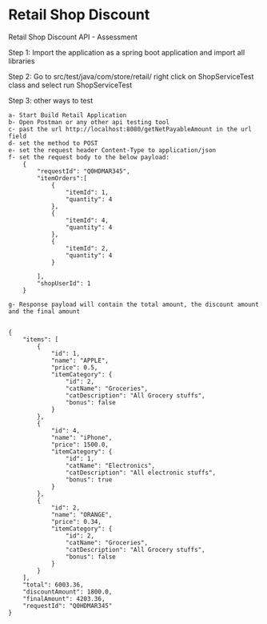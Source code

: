 # Retail Shop Discount
Retail Shop Discount API - Assessment

Step 1: Import the application as a spring boot application and import all libraries 

Step 2: Go to src/test/java/com/store/retail/
    right click on ShopServiceTest class and select run ShopServiceTest

Step 3: other ways to test 

    a- Start Build Retail Application
    b- Open Postman or any other api testing tool 
    c- past the url http://localhost:8080/getNetPayableAmount in the url field
    d- set the method to POST
    e- set the request header Content-Type to application/json
    f- set the request body to the below payload:
        {
            "requestId": "Q0HDMAR345",
            "itemOrders":[
                {
                    "itemId": 1,
                    "quantity": 4
                },
                {
                    "itemId": 4,
                    "quantity": 4
                },
                {
                    "itemId": 2,
                    "quantity": 4
                }
        
            ],
            "shopUserId": 1
        }
    
    g- Response payload will contain the total amount, the discount amount and the final amount
    
    
    {
        "items": [
            {
                "id": 1,
                "name": "APPLE",
                "price": 0.5,
                "itemCategory": {
                    "id": 2,
                    "catName": "Groceries",
                    "catDescription": "All Grocery stuffs",
                    "bonus": false
                }
            },
            {
                "id": 4,
                "name": "iPhone",
                "price": 1500.0,
                "itemCategory": {
                    "id": 1,
                    "catName": "Electronics",
                    "catDescription": "All electronic stuffs",
                    "bonus": true
                }
            },
            {
                "id": 2,
                "name": "ORANGE",
                "price": 0.34,
                "itemCategory": {
                    "id": 2,
                    "catName": "Groceries",
                    "catDescription": "All Grocery stuffs",
                    "bonus": false
                }
            }
        ],
        "total": 6003.36,
        "discountAmount": 1800.0,
        "finalAmount": 4203.36,
        "requestId": "Q0HDMAR345"
    }  